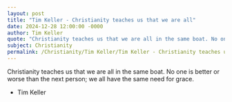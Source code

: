 ```yaml
---
layout: post
title: "Tim Keller - Christianity teaches us that we are all"
date: 2024-12-28 12:00:00 -0000
author: Tim Keller
quote: "Christianity teaches us that we are all in the same boat. No one is better or worse than the next person; we all have the same need for grace."
subject: Christianity
permalink: /Christianity/Tim Keller/Tim Keller - Christianity teaches us that we are all
---
```


Christianity teaches us that we are all in the same boat. No one is better or worse than the next person; we all have the same need for grace.

- Tim Keller
